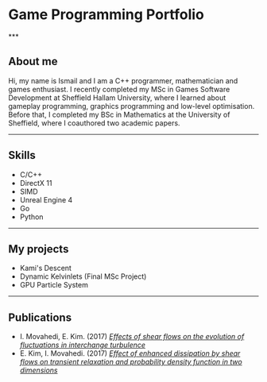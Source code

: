 <h1>Game Programming Portfolio</h1>
***

## About me
Hi, my name is Ismail and I am a C++ programmer, mathematician and games enthusiast. I recently completed my MSc in Games Software Development at Sheffield Hallam University, where I learned about gameplay programming, graphics programming and low-level optimisation. Before that, I completed my BSc in Mathematics at the University of Sheffield, where I coauthored two academic papers.

***

## Skills
* C/C++
* DirectX 11
* SIMD
* Unreal Engine 4
* Go
* Python

***

## My projects
* Kami's Descent
* Dynamic Kelvinlets (Final MSc Project)
* GPU Particle System

***

## Publications
* I. Movahedi, E. Kim. (2017) *[Effects of shear flows on the evolution of fluctuations in interchange turbulence](https://aip.scitation.org/doi/10.1063/1.5006287)*
* E. Kim, I. Movahedi. (2017) *[Effect of enhanced dissipation by shear flows on transient relaxation and probability density function in two dimensions](https://aip.scitation.org/doi/10.1063/1.5003014)*

